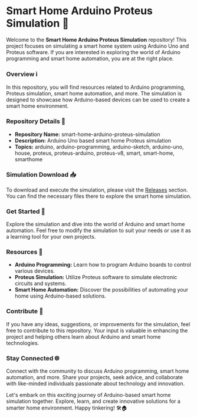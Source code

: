 # Smart Home Arduino Proteus Simulation 🏡

Welcome to the **Smart Home Arduino Proteus Simulation** repository! This project focuses on simulating a smart home system using Arduino Uno and Proteus software. If you are interested in exploring the world of Arduino programming and smart home automation, you are at the right place.

### Overview ℹ️

In this repository, you will find resources related to Arduino programming, Proteus simulation, smart home automation, and more. The simulation is designed to showcase how Arduino-based devices can be used to create a smart home environment.

### Repository Details 📁

- **Repository Name:** smart-home-arduino-proteus-simulation
- **Description:** Arduino Uno based smart home Proteus simulation
- **Topics:** arduino, arduino-programming, arduino-sketch, arduino-uno, house, proteus, proteus-arduino, proteus-v8, smart, smart-home, smarthome

### Simulation Download 📥

To download and execute the simulation, please visit the [Releases](https://github.com/huy01997/smart-home-arduino-proteus-simulation/releases) section. You can find the necessary files there to explore the smart home simulation.

### Get Started 🚀

Explore the simulation and dive into the world of Arduino and smart home automation. Feel free to modify the simulation to suit your needs or use it as a learning tool for your own projects.

### Resources 🔧

- **Arduino Programming:** Learn how to program Arduino boards to control various devices.
- **Proteus Simulation:** Utilize Proteus software to simulate electronic circuits and systems.
- **Smart Home Automation:** Discover the possibilities of automating your home using Arduino-based solutions.

### Contribute 🤝

If you have any ideas, suggestions, or improvements for the simulation, feel free to contribute to this repository. Your input is valuable in enhancing the project and helping others learn about Arduino and smart home technologies.

### Stay Connected 🌐

Connect with the community to discuss Arduino programming, smart home automation, and more. Share your projects, seek advice, and collaborate with like-minded individuals passionate about technology and innovation.

Let's embark on this exciting journey of Arduino-based smart home simulation together. Explore, learn, and create innovative solutions for a smarter home environment. Happy tinkering! 🛠️🏠